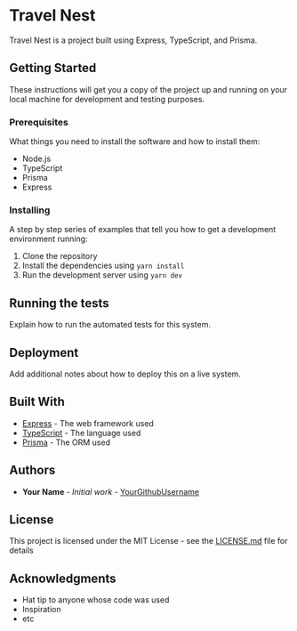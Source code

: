 # Travel Nest

Travel Nest is a project built using Express, TypeScript, and Prisma.

## Getting Started

These instructions will get you a copy of the project up and running on your local machine for development and testing purposes.

### Prerequisites

What things you need to install the software and how to install them:

- Node.js
- TypeScript
- Prisma
- Express

### Installing

A step by step series of examples that tell you how to get a development environment running:

1. Clone the repository
2. Install the dependencies using `yarn install`
3. Run the development server using `yarn dev`

## Running the tests

Explain how to run the automated tests for this system.

## Deployment

Add additional notes about how to deploy this on a live system.

## Built With

- [Express](https://expressjs.com/) - The web framework used
- [TypeScript](https://www.typescriptlang.org/) - The language used
- [Prisma](https://www.prisma.io/) - The ORM used

## Authors

- **Your Name** - *Initial work* - [YourGithubUsername](https://github.com/YourGithubUsername)

## License

This project is licensed under the MIT License - see the [LICENSE.md](LICENSE.md) file for details

## Acknowledgments

- Hat tip to anyone whose code was used
- Inspiration
- etc